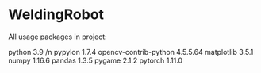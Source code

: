 # WeldingRobot
All usage packages in project:

python                    3.9 /n
pypylon                   1.7.4
opencv-contrib-python     4.5.5.64
matplotlib                3.5.1
numpy                     1.16.6
pandas                    1.3.5
pygame                    2.1.2
pytorch                   1.11.0
